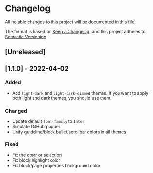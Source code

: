 # Changelog

All notable changes to this project will be documented in this file.

The format is based on [Keep a Changelog](https://keepachangelog.com/en/1.0.0/),
and this project adheres to [Semantic Versioning](https://semver.org/spec/v2.0.0.html).

## [Unreleased]

## [1.1.0] - 2022-04-02

### Added

- Add `light-dark` and `light-dark-dimmed` themes. If you want to apply both light and dark themes, you should use them.

### Changed

- Update default `font-family` to `Inter`
- Simulate GitHub popper
- Unify guideline/block bullet/scrollbar colors in all themes

### Fixed

- Fix the color of selection
- Fix block highlight color
- Fix block/page properties background color
